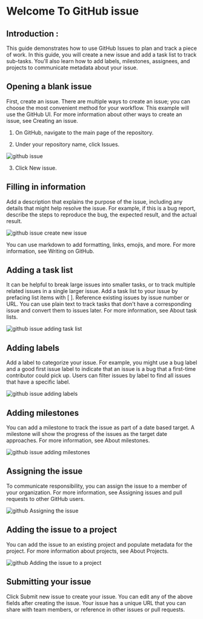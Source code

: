 # Welcome To GitHub issue 

## Introduction : 
<p>
    This guide demonstrates how to use GitHub Issues to plan and track a piece of work. In this guide, you will create a new issue and add a task list to track sub-tasks. You'll also learn how to add labels, milestones, assignees, and projects to communicate metadata about your issue.
</p>


## Opening a blank issue
<p>
    First, create an issue. There are multiple ways to create an issue; you can choose the most convenient method for your workflow. This example will use the GitHub UI. For more information about other ways to create an issue, see Creating an issue.
</p>



1. On GitHub, navigate to the main page of the repository.

2. Under your repository name, click
Issues.

![github issue](https://docs.github.com/assets/cb-51267/mw-1440/images/help/repository/repo-tabs-issues-global-nav-update.webp)

3. Click New issue.

## Filling in information
<p>
    Add a description that explains the purpose of the issue, including any details that might help resolve the issue. For example, if this is a bug report, describe the steps to reproduce the bug, the expected result, and the actual result.
</p>

![github issue create new issue](https://docs.github.com/assets/cb-179760/mw-1440/images/help/issues/issue-title-body.webp)

<p>
    You can use markdown to add formatting, links, emojis, and more. For more information, see Writing on GitHub.
</p>


## Adding a task list 
<p>
    It can be helpful to break large issues into smaller tasks, or to track multiple related issues in a single larger issue. Add a task list to your issue by prefacing list items with [ ]. Reference existing issues by issue number or URL. You can use plain text to track tasks that don't have a corresponding issue and convert them to issues later. For more information, see About task lists.
</p>


![github issue adding task list](https://docs.github.com/assets/cb-186398/mw-1440/images/help/issues/issue-task-list-raw.webp)

## Adding labels

<p>
    Add a label to categorize your issue. For example, you might use a bug label and a good first issue label to indicate that an issue is a bug that a first-time contributor could pick up. Users can filter issues by label to find all issues that have a specific label.
</p>

![github issue adding labels](https://docs.github.com/assets/cb-251350/mw-1440/images/help/issues/issue-with-label.webp)


## Adding milestones 
<p>
    You can add a milestone to track the issue as part of a date based target. A milestone will show the progress of the issues as the target date approaches. For more information, see About milestones.
</p>

![github issue adding milestones](https://docs.github.com/assets/cb-255321/mw-1440/images/help/issues/issue-milestone.webp)


## Assigning the issue

<p>
    To communicate responsibility, you can assign the issue to a member of your organization. For more information, see Assigning issues and pull requests to other GitHub users.
</p>

![github Assigning the issue](https://docs.github.com/assets/cb-255321/mw-1440/images/help/issues/issue-milestone.webp)


## Adding the issue to a project

<p>
    You can add the issue to an existing project and populate metadata for the project. For more information about projects, see About Projects.
</p>

![github Adding the issue to a project](https://docs.github.com/assets/cb-256918/mw-1440/images/help/issues/issue-project.webp)


## Submitting your issue

<p>
    Click Submit new issue to create your issue. You can edit any of the above fields after creating the issue. Your issue has a unique URL that you can share with team members, or reference in other issues or pull requests.
</p>





